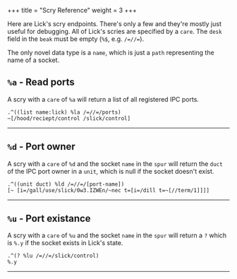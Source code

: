+++
title = "Scry Reference"
weight = 3
+++

Here are Lick's scry endpoints. There's only a few and they're mostly just
useful for debugging. All of Lick's scries are specified by a `care`. The
`desk` field in the `beak` must be empty (`%$`, e.g. `/=//=`).

The only novel data type is a `name`, which is just a `path` representing the
name of a socket.

## `%a` - Read ports

A scry with a `care` of `%a` will return a list of all registered IPC ports.

```
.^((list name:lick) %la /=//=/ports)
~[/hood/reciept/control /slick/control]
```

---

## `%d` - Port owner

A scry with a `care` of `%d` and the socket `name` in the `spur` will return
the `duct` of the IPC port owner in a `unit`, which is null if the socket
doesn't exist.

```
.^((unit duct) %ld /=//=/[port-name])
[~ [i=/gall/use/slick/0w3.IZWEn/~nec t=[i=/dill t=~[//term/1]]]]
```

---

## `%u` - Port existance

A scry with a `care` of `%u` and the socket `name` in the `spur` will return a
`?` which is `%.y` if the socket exists in Lick's state.

```
.^(? %lu /=//=/slick/control)
%.y
```

---
